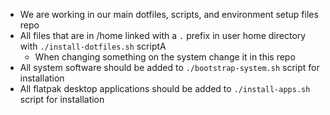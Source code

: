 - We are working in our main dotfiles, scripts, and environment setup files repo
- All files that are in /home linked with a `.` prefix in user home directory with `./install-dotfiles.sh` scriptA
  - When changing something on the system change it in this repo
- All system software should be added to `./bootstrap-system.sh` script for installation
- All flatpak desktop applications should be added to `./install-apps.sh` script for installation